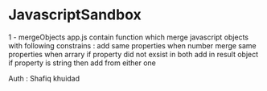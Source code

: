 # JavascriptSandbox

1 - mergeObjects
    app.js contain function which merge javascript objects with following constrains :
    add same properties when number
    merge same properties when arrary 
    if property did not exsist in both add in result object 
    if property is string then add from either one

Auth : Shafiq khuidad
